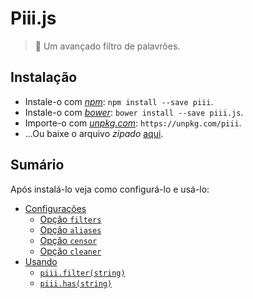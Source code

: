 # Piii.js

> :speak_no_evil: Um avançado filtro de palavrões.

## Instalação

* Instale-o com [*npm*](https://www.npmjs.com/): `npm install --save piii`.
* Instale-o com [*bower*](https://bower.io/): `bower install --save piii.js`.
* Importe-o com [*unpkg.com*](https://unpkg.com/): `https://unpkg.com/piii`.
* ...Ou baixe o arquivo *zipado* [aqui](https://git.io/vNx9H).

## Sumário

Após instalá-lo veja como configurá-lo e usá-lo:

* [Configurações](./configuracoes.md#readme)
  * [Opção `filters`](./opcoes/1-filters.md#readme)
  * [Opção `aliases`](./opcoes/2-aliases.md#readme)
  * [Opção `censor`](./opcoes/3-censor.md#readme)
  * [Opção `cleaner`](./opcoes/4-cleaner.md#readme)
* [Usando](./iniciando.md#readme)
  * [`piii.filter(string)`](./usando.md#piiifilterstring)
  * [`piii.has(string)`](./usando.md#piiihasstring)
